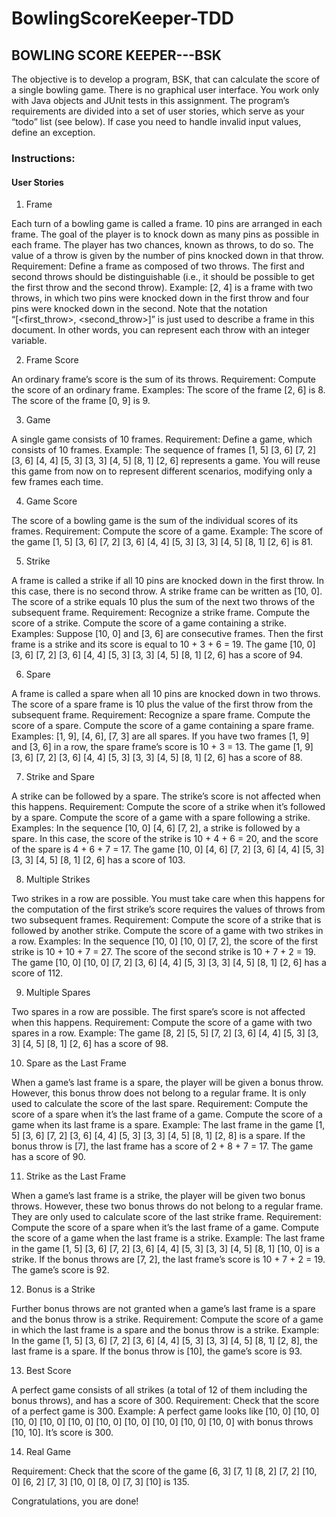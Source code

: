 # BowlingScoreKeeper-TDD

## BOWLING SCORE KEEPER---BSK

The objective is to develop a program, BSK, that can calculate the score of a single bowling game. There is no graphical user interface. You work only with Java objects and JUnit tests in this assignment.
The program’s requirements are divided into a set of user stories, which serve as your “todo” list (see below). If case you need to handle invalid input values, define an exception.

### Instructions:

#### User Stories

1. Frame

Each turn of a bowling game is called a frame. 10 pins are arranged in each frame. The goal of the player is to knock down as many pins as possible in each frame. The player has two chances, known as throws, to do so. The value of a throw is given by the number of pins knocked down in that throw.
Requirement: Define a frame as composed of two throws. The first and second throws should be distinguishable (i.e., it should be possible to get the first throw and the second throw).
Example: [2, 4] is a frame with two throws, in which two pins were knocked down in the first throw and four pins were knocked down in the second.
Note that the notation “[<first_throw>, <second_throw>]” is just used to describe a frame in this document. In other words, you can represent each throw with an integer variable.

2. Frame Score

An ordinary frame’s score is the sum of its throws.
Requirement: Compute the score of an ordinary frame.
Examples: The score of the frame [2, 6] is 8. The score of the frame [0, 9] is 9.

3. Game

A single game consists of 10 frames.
Requirement: Define a game, which consists of 10 frames.
Example: The sequence of frames [1, 5] [3, 6] [7, 2] [3, 6] [4, 4] [5, 3] [3, 3] [4, 5] [8, 1] [2, 6] represents a game. You will reuse this game from now on to represent different scenarios, modifying only a few frames each time.

4. Game Score

The score of a bowling game is the sum of the individual scores of its frames.
Requirement: Compute the score of a game.
Example: The score of the game [1, 5] [3, 6] [7, 2] [3, 6] [4, 4] [5, 3] [3, 3] [4, 5] [8, 1] [2, 6] is 81.

5. Strike

A frame is called a strike if all 10 pins are knocked down in the first throw. In this case, there is no second throw. A strike frame can be written as [10, 0]. The score of a strike equals 10 plus the sum of the next two throws of the subsequent frame.
Requirement: Recognize a strike frame. Compute the score of a strike. Compute the score of a game containing a strike.
Examples: Suppose [10, 0] and [3, 6] are consecutive frames. Then the first frame is a strike and its score is equal to 10 + 3 + 6 = 19. The game [10, 0] [3, 6] [7, 2] [3, 6] [4, 4] [5, 3] [3, 3] [4, 5] [8, 1] [2, 6] has a score of 94.

6. Spare

A frame is called a spare when all 10 pins are knocked down in two throws. The score of a spare frame is 10 plus the value of the first throw from the subsequent frame.
Requirement: Recognize a spare frame. Compute the score of a spare. Compute the score of a game containing a spare frame.
Examples: [1, 9], [4, 6], [7, 3] are all spares. If you have two frames [1, 9] and [3, 6] in a row, the spare frame’s score is 10 + 3 = 13. The game [1, 9] [3, 6] [7, 2] [3, 6] [4, 4] [5, 3] [3, 3] [4, 5] [8, 1] [2, 6] has a score of 88.

7. Strike and Spare

A strike can be followed by a spare. The strike’s score is not affected when this happens.
Requirement: Compute the score of a strike when it’s followed by a spare. Compute the score of a game with a spare following a strike.
Examples: In the sequence [10, 0] [4, 6] [7, 2], a strike is followed by a spare. In this case, the score of the strike is 10 + 4 + 6 = 20, and the score of the spare is 4 + 6 + 7 = 17. The game [10, 0] [4, 6] [7, 2] [3, 6] [4, 4] [5, 3] [3, 3] [4, 5] [8, 1] [2, 6] has a score of 103.

8. Multiple Strikes

Two strikes in a row are possible. You must take care when this happens for the computation of the first strike’s score requires the values of throws from two subsequent frames.
Requirement: Compute the score of a strike that is followed by another strike. Compute the score of a game with two strikes in a row.
Examples: In the sequence [10, 0] [10, 0] [7, 2], the score of the first strike is 10 + 10 + 7 = 27. The score of the second strike is 10 + 7 + 2 = 19. The game [10, 0] [10, 0] [7, 2] [3, 6] [4, 4] [5, 3] [3, 3] [4, 5] [8, 1] [2, 6] has a score of 112.

9. Multiple Spares

Two spares in a row are possible. The first spare’s score is not affected when this happens.
Requirement: Compute the score of a game with two spares in a row.
Example: The game [8, 2] [5, 5] [7, 2] [3, 6] [4, 4] [5, 3] [3, 3] [4, 5] [8, 1] [2, 6] has a score of 98.

10. Spare as the Last Frame

When a game’s last frame is a spare, the player will be given a bonus throw. However, this bonus throw does not belong to a regular frame. It is only used to calculate the score of the last spare.
Requirement: Compute the score of a spare when it’s the last frame of a game. Compute the score of a game when its last frame is a spare.
Example: The last frame in the game [1, 5] [3, 6] [7, 2] [3, 6] [4, 4] [5, 3] [3, 3] [4, 5] [8, 1] [2, 8] is a spare. If the bonus throw is [7], the last frame has a score of 2 + 8 + 7 = 17. The game has a score of 90.

11. Strike as the Last Frame

When a game’s last frame is a strike, the player will be given two bonus throws. However, these two bonus throws do not belong to a regular frame. They are only used to calculate score of the last strike frame.
Requirement: Compute the score of a spare when it’s the last frame of a game. Compute the score of a game when the last frame is a strike.
Example: The last frame in the game [1, 5] [3, 6] [7, 2] [3, 6] [4, 4] [5, 3] [3, 3] [4, 5] [8, 1] [10, 0] is a strike. If the bonus throws are [7, 2], the last frame’s score is 10 + 7 + 2 = 19. The game’s score is 92.

12. Bonus is a Strike

Further bonus throws are not granted when a game’s last frame is a spare and the bonus throw is a strike.
Requirement: Compute the score of a game in which the last frame is a spare and the bonus throw is a strike.
Example: In the game [1, 5] [3, 6] [7, 2] [3, 6] [4, 4] [5, 3] [3, 3] [4, 5] [8, 1] [2, 8], the last frame is a spare. If the bonus throw is [10], the game’s score is 93.

13. Best Score

A perfect game consists of all strikes (a total of 12 of them including the bonus throws), and has a score of 300.
Requirement: Check that the score of a perfect game is 300.
Example: A perfect game looks like [10, 0] [10, 0] [10, 0] [10, 0] [10, 0] [10, 0] [10, 0] [10, 0] [10, 0] [10, 0] with bonus throws [10, 10]. It’s score is 300.

14. Real Game

Requirement: Check that the score of the game [6, 3] [7, 1] [8, 2] [7, 2] [10, 0] [6, 2] [7, 3] [10, 0] [8, 0] [7, 3] [10] is 135.

Congratulations, you are done!
